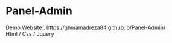# Panel-Admin
Demo Website : https://ghmamadreza84.github.io/Panel-Admin/
<br/>
Html / Css / Jquery
